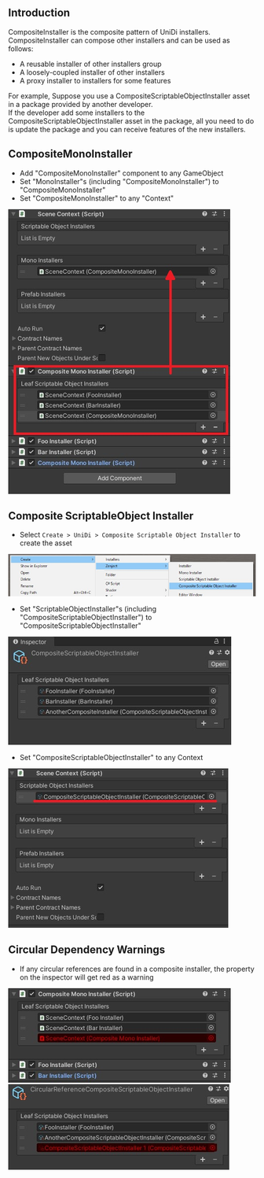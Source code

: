 ## Introduction
CompositeInstaller is the composite pattern of UniDi installers.  
CompositeInstaller can compose other installers and can be used as follows:

- A reusable installer of other installers group
- A loosely-coupled installer of other installers
- A proxy installer to installers for some features

For example, Suppose you use a CompositeScriptableObjectInstaller asset in a package provided by another developer.  
If the developer add some installers to the CompositeScriptableObjectInstaller asset in the package, all you need to do is update the package and you can receive features of the new installers.

## CompositeMonoInstaller
- Add "CompositeMonoInstaller" component to any GameObject
- Set "MonoInstaller"s (including "CompositeMonoInstaller") to "CompositeMonoInstaller"
- Set "CompositeMonoInstaller" to any "Context"

![Composite MonoInstaller Inspector](../assets/compositeinstaller/CompositeMonoInstallerInspector.jpeg)

## Composite ScriptableObject Installer
- Select `Create > UniDi > Composite Scriptable Object Installer` to create the asset

![Composite ScriptableObject Installer Create Asset](../assets/compositeinstaller/CompositeScriptableObjectInstallerCreateAsset.jpeg)

- Set "ScriptableObjectInstaller"s (including "CompositeScriptableObjectInstaller") to "CompositeScriptableObjectInstaller"

![Composite ScriptableObject Installer Inspector](../assets/compositeinstaller/CompositeScriptableObjectInstallerInspector.jpeg)

- Set "CompositeScriptableObjectInstaller" to any Context

![Composite ScriptableObject Installer Install](../assets/compositeinstaller/CompositeScriptableObjectInstallerInstall.jpeg)

## Circular Dependency Warnings
- If any circular references are found in a composite installer, the property on the inspector will get red as a warning

![Composite MonoInstaller Circular Reference](../assets/compositeinstaller/CompositeMonoInstallerCircularReference.jpeg)  
![Composite ScriptableObject Installer Circular Reference](../assets/compositeinstaller/CompositeScriptableObjectInstallerCircularReference.jpeg)
